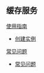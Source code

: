## 缓存服务

[使用指南]()

  * [创建实例](平台服务/缓存服务/使用指南/创建消息队列实例.md)


[常见问题]()

  * [常见问题](平台服务/缓存服务/常见问题/消息队列常见问题.md)